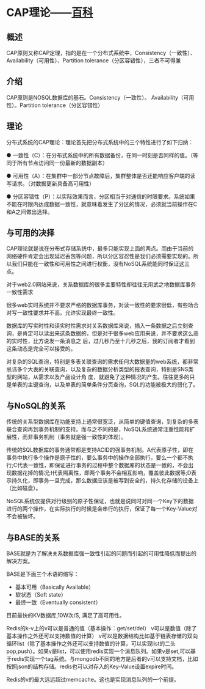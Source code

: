 # CAP理论——[百科](https://baike.baidu.com/item/CAP%E5%8E%9F%E5%88%99/5712863?fr=aladdin)

## 概述

CAP原则又称CAP定理，指的是在一个分布式系统中，Consistency（一致性）、 Availability（可用性）、Partition tolerance（分区容错性），三者不可得兼

## 介绍

CAP原则是NOSQL数据库的基石。Consistency（一致性）。 Availability（可用性）。Partition tolerance（分区容错性）

## 理论

分布式系统的CAP理论：理论首先把分布式系统中的三个特性进行了如下归纳：

● 一致性（C）：在分布式系统中的所有数据备份，在同一时刻是否同样的值。（等同于所有节点访问同一份最新的数据副本）

● 可用性（A）：在集群中一部分节点故障后，集群整体是否还能响应客户端的读写请求。（对数据更新具备高可用性）

● 分区容错性（P）：以实际效果而言，分区相当于对通信的时限要求。系统如果不能在时限内达成数据一致性，就意味着发生了分区的情况，必须就当前操作在C和A之间做出选择。

## 与可用的决择

CAP理论就是说在分布式存储系统中，最多只能实现上面的两点。而由于当前的网络硬件肯定会出现延迟丢包等问题，所以分区容忍性是我们必须需要实现的。所以我们只能在一致性和可用性之间进行权衡，没有NoSQL系统能同时保证这三点。

对于web2.0网站来说，关系数据库的很多主要特性却往往无用武之地数据库事务一致性需求

很多web实时系统并不要求严格的数据库事务，对读一致性的要求很低，有些场合对写一致性要求并不高。允许实现最终一致性。

数据库的写实时性和读实时性需求对关系数据库来说，插入一条数据之后立刻查询，是肯定可以读出来这条数据的，但是对于很多web应用来说，并不要求这么高的实时性，比方说发一条消息之 后，过几秒乃至十几秒之后，我的订阅者才看到这条动态是完全可以接受的。

对复杂的SQL查询，特别是多表关联查询的需求任何大数据量的web系统，都非常忌讳多个大表的关联查询，以及复杂的数据分析类型的报表查询，特别是SNS类型的网站，从需求以及产品设计角 度，就避免了这种情况的产生。往往更多的只是单表的主键查询，以及单表的简单条件分页查询，SQL的功能被极大的弱化了。

## 与NoSQL的关系

传统的关系型数据库在功能支持上通常很宽泛，从简单的键值查询，到复杂的多表联合查询再到事务机制的支持。而与之不同的是，NoSQL系统通常注重性能和扩展性，而非事务机制（事务就是强一致性的体现）。

传统的SQL数据库的事务通常都是支持ACID的强事务机制。A代表原子性，即在事务中执行多个操作是原子性的，要么事务中的操作全部执行，要么一个都不执行;C代表一致性，即保证进行事务的过程中整个数据库的状态是一致的，不会出现数据花掉的情况;I代表隔离性，即两个事务不会相互影响，覆盖彼此数据等;D表示持久化，即事务一旦完成，那么数据应该是被写到安全的，持久化存储的设备上（比如磁盘）。

NoSQL系统仅提供对行级别的原子性保证，也就是说同时对同一个Key下的数据进行的两个操作，在实际执行的时候是会串行的执行，保证了每一个Key-Value对不会被破坏。

## 与BASE的关系

BASE就是为了解决关系数据库强一致性引起的问题而引起的可用性降低而提出的解决方案。

BASE是下面三个术语的缩写：

* 基本可用（Basically Available）
* 软状态（Soft state）
* 最终一致（Eventually consistent）

目前最快的KV数据库,10W次/S, 满足了高可用性。

Redis的k-v上的v可以是普通的值（基本操作：get/set/del） v可以是数值（除了基本操作之外还可以支持数值的计算） v可以是数据结构比如基于链表存储的双向循环list（除了基本操作之外还可以支持数值的计算，可以实现list的二头pop,push）。如果v是list，可以使用redis实现一个消息队列。如果v是set,可以基于redis实现一个tag系统。与mongodb不同的地方是后者的v可以支持文档，比如按照json的结构存储。redis也可以对存入的Key-Value设置expire时间。

Redis的v的最大远远超过memcache。这也是实现消息队列的一个前提。

